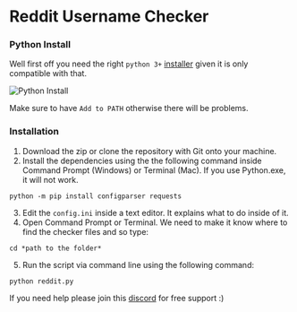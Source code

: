 #  Reddit Username Checker
### Python Install
  Well first off you need the right `python 3+` [installer](https://www.python.org/downloads/) given it is only compatible with that.
  
  ![Python Install](https://i.imgur.com/xw0RAb0.png)
  
  Make sure to have `Add to PATH` otherwise there will be problems.
### Installation
1. Download the zip or clone the repository with Git onto your machine.
2. Install the dependencies using the the following command inside Command Prompt (Windows) or Terminal (Mac). If you use Python.exe, it will not work.

`python -m pip install configparser requests`

3. Edit the `config.ini` inside a text editor. It explains what to do inside of it.
4. Open Command Prompt or Terminal. We need to make it know where to find the checker files and so type:

```cd *path to the folder*```

5. Run the script via command line using the following command:

```python reddit.py```

If you need help please join this [discord](https://discord.gg/hpbQayV) for free support :)
